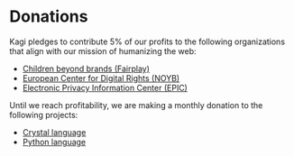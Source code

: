 # Donations

Kagi pledges to contribute 5% of our profits to the following organizations that align with our mission of humanizing the
web:

- [Children beyond brands (Fairplay)](https://fairplayforkids.org)
- [European Center for Digital Rights (NOYB)](https://noyb.eu/en)
- [Electronic Privacy Information Center (EPIC)](https://epic.org)

Until we reach profitability, we are making a monthly donation to the following projects:

- [Crystal language](https://opencollective.com/crystal-lang)
- [Python language](https://www.python.org/sponsors/application/)
